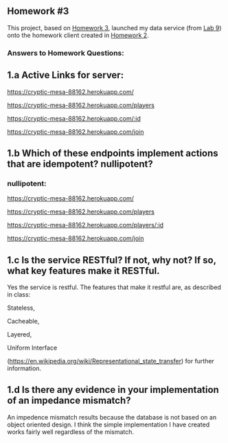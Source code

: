 ## Homework #3

This project, based on [Homework 3](https://cs.calvin.edu/courses/cs/262/kvlinden/09is/homework.html), launched my data service (from [Lab 9](https://cs.calvin.edu/courses/cs/262/kvlinden/09is/lab.html))  onto the homework client
created in [Homework 2](https://cs.calvin.edu/courses/cs/262/kvlinden/06hci/homework.html). 

### Answers to Homework Questions:

## 1.a Active Links for server:

https://cryptic-mesa-88162.herokuapp.com/

https://cryptic-mesa-88162.herokuapp.com/players

https://cryptic-mesa-88162.herokuapp.com/:id

https://cryptic-mesa-88162.herokuapp.com/join

## 1.b Which of these endpoints implement actions that are idempotent? nullipotent?

### nullipotent:

https://cryptic-mesa-88162.herokuapp.com/

https://cryptic-mesa-88162.herokuapp.com/players

https://cryptic-mesa-88162.herokuapp.com/players/:id

https://cryptic-mesa-88162.herokuapp.com/join

## 1.c Is the service RESTful? If not, why not? If so, what key features make it RESTful.

Yes the service is restful. The features that make it restful are, as described in class:

Stateless,

Cacheable,

Layered,

Uniform Interface

(https://en.wikipedia.org/wiki/Representational_state_transfer) for further information.

## 1.d  Is there any evidence in your implementation of an impedance mismatch?
 An impedence mismatch results because the database is not based on an object oriented design. I think the simple implementation I have created works fairly well regardless of the mismatch.





